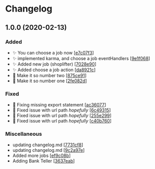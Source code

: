 # Changelog

<a name="1.0.0"></a>
## 1.0.0 (2020-02-13)

### Added

- ✨ You can choose a job now [[e7c07f3](https://github.com/Abourass/simpleIdle/commit/e7c07f3127f4e7f63e1a8d283341cb227cbd8445)]
- ✨ implemented karma, and choose a job eventHandlers [[9e1f068](https://github.com/Abourass/simpleIdle/commit/9e1f0681fc10dc4f168031643d38e62ad4f09329)]
- ✨ Added new job (shoplifter) [[7028e90](https://github.com/Abourass/simpleIdle/commit/7028e90346c74f9ef04d9a17b339c340265209b6)]
- ✨ Added choose a job action [[da8921c](https://github.com/Abourass/simpleIdle/commit/da8921cb220f9d38f6ae23cc9073f26af246f271)]
- 🎉 Make it so number two [[875ce91](https://github.com/Abourass/simpleIdle/commit/875ce916eab37a0503efa8ff736a2d65dc2cfe94)]
- 🎉 Make it so number one [[2fe082d](https://github.com/Abourass/simpleIdle/commit/2fe082dfb45ab78e1bdbcb6c197c789957a6e325)]

### Fixed

- 🐛 Fixing missing export statement [[ac36077](https://github.com/Abourass/simpleIdle/commit/ac3607744dbe0d53e0edf38c883c9cd55329dfe1)]
- 🐛 Fixed issue with url path *hopefully* [[6c49315](https://github.com/Abourass/simpleIdle/commit/6c49315d6563852cfc8ee8050e9eee372d3c7ecb)]
- 🐛 Fixed issue with url path *hopefully* [[255e299](https://github.com/Abourass/simpleIdle/commit/255e299290796ac94bf78d43d5d92958b46e28fb)]
- 🐛 Fixed issue with url path *hopefully* [[c40b760](https://github.com/Abourass/simpleIdle/commit/c40b760d74be0cb63365d371a1bd2386d6c96d39)]

### Miscellaneous

-  updating changelog.md [[7731cf8](https://github.com/Abourass/simpleIdle/commit/7731cf892c38b6f502329958717dc0ba0f947455)]
-  updating changelog.md [[9c2a97e](https://github.com/Abourass/simpleIdle/commit/9c2a97e709cb4a8c418a93e7719da2c644fd9bb1)]
-  Added more jobs [[ef9c08b](https://github.com/Abourass/simpleIdle/commit/ef9c08b77095afaf0ea3e8c01f21bce890dbe6f4)]
-  Adding Bank Teller [[3637eab](https://github.com/Abourass/simpleIdle/commit/3637eab8fedd0d017dfe2a0d8e9425fc6575d939)]


